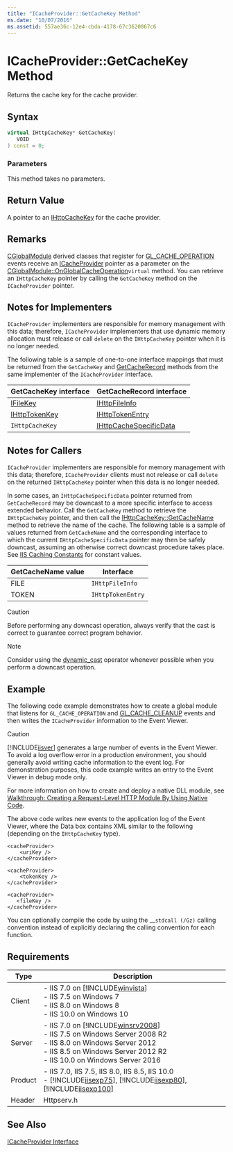 ```yaml
---
title: "ICacheProvider::GetCacheKey Method"
ms.date: "10/07/2016"
ms.assetid: 557ae36c-12e4-cbda-4178-67c3620067c6
---
```

# ICacheProvider::GetCacheKey Method
Returns the cache key for the cache provider.  
  
## Syntax  
  
```cpp  
virtual IHttpCacheKey* GetCacheKey(  
   VOID  
) const = 0;  
```  
  
### Parameters  
 This method takes no parameters.  
  
## Return Value  
 A pointer to an [IHttpCacheKey](../../web-development-reference\native-code-api-reference/ihttpcachekey-interface.md) for the cache provider.  
  
## Remarks  
 [CGlobalModule](../../web-development-reference\native-code-api-reference/cglobalmodule-class.md) derived classes that register for [GL_CACHE_OPERATION](../../web-development-reference\native-code-api-reference/request-processing-constants.md) events receive an [ICacheProvider](../../web-development-reference\native-code-api-reference/icacheprovider-interface.md) pointer as a parameter on the [CGlobalModule::OnGlobalCacheOperation](../../web-development-reference\native-code-api-reference/cglobalmodule-onglobalcacheoperation-method.md)`virtual` method. You can retrieve an `IHttpCacheKey` pointer by calling the `GetCacheKey` method on the `ICacheProvider` pointer.  
  
## Notes for Implementers  
 `ICacheProvider` implementers are responsible for memory management with this data; therefore, `ICacheProvider` implementers that use dynamic memory allocation must release or call `delete` on the `IHttpCacheKey` pointer when it is no longer needed.  
  
 The following table is a sample of one-to-one interface mappings that must be returned from the `GetCacheKey` and [GetCacheRecord](../../web-development-reference\native-code-api-reference/icacheprovider-getcacherecord-method.md) methods from the same implementer of the `ICacheProvider` interface.  
  
|GetCacheKey interface|GetCacheRecord interface|  
|---------------------------|------------------------------|  
|[IFileKey](../../web-development-reference\native-code-api-reference/ifilekey-interface.md)|[IHttpFileInfo](../../web-development-reference\native-code-api-reference/ihttpfileinfo-interface.md)|  
|[IHttpTokenKey](../../web-development-reference\native-code-api-reference/ihttptokenkey-interface.md)|[IHttpTokenEntry](../../web-development-reference\native-code-api-reference/ihttptokenentry-interface.md)|  
|`IHttpCacheKey`|[IHttpCacheSpecificData](../../web-development-reference\native-code-api-reference/ihttpcachespecificdata-interface.md)|  
  
## Notes for Callers  
 `ICacheProvider` implementers are responsible for memory management with this data; therefore, `ICacheProvider` clients must not release or call `delete` on the returned `IHttpCacheKey` pointer when this data is no longer needed.  
  
 In some cases, an `IHttpCacheSpecificData` pointer returned from `GetCacheRecord` may be downcast to a more specific interface to access extended behavior. Call the `GetCacheKey` method to retrieve the `IHttpCacheKey` pointer, and then call the [IHttpCacheKey::GetCacheName](../../web-development-reference\native-code-api-reference/ihttpcachekey-getcachename-method.md) method to retrieve the name of the cache. The following table is a sample of values returned from `GetCacheName` and the corresponding interface to which the current `IHttpCacheSpecificData` pointer may then be safely downcast, assuming an otherwise correct downcast procedure takes place. See [IIS Caching Constants](../../web-development-reference\native-code-api-reference/caching-constants.md) for constant values.  
  
|GetCacheName value|Interface|  
|------------------------|---------------|  
|FILE|`IHttpFileInfo`|  
|TOKEN|`IHttpTokenEntry`|  
  
> [!CAUTION]
>  Before performing any downcast operation, always verify that the cast is correct to guarantee correct program behavior.  
  
> [!NOTE]
>  Consider using the [dynamic_cast](https://go.microsoft.com/fwlink/?LinkId=57556) operator whenever possible when you perform a downcast operation.  
  
## Example  
 The following code example demonstrates how to create a global module that listens for `GL_CACHE_OPERATION` and [GL_CACHE_CLEANUP](../../web-development-reference\native-code-api-reference/request-processing-constants.md) events and then writes the `ICacheProvider` information to the Event Viewer.  
  
> [!CAUTION]
>  [!INCLUDE[iisver](../../wmi-provider/includes/iisver-md.md)] generates a large number of events in the Event Viewer. To avoid a log overflow error in a production environment, you should generally avoid writing cache information to the event log. For demonstration purposes, this code example writes an entry to the Event Viewer in debug mode only.  
  
<!-- TODO: review snippet reference  [!CODE [ICacheProvider#2](ICacheProvider#2)]  -->  
  
 For more information on how to create and deploy a native DLL module, see [Walkthrough: Creating a Request-Level HTTP Module By Using Native Code](../../web-development-reference\native-code-development-overview\walkthrough-creating-a-request-level-http-module-by-using-native-code.md).  
  
 The above code writes new events to the application log of the Event Viewer, where the Data box contains XML similar to the following (depending on the `IHttpCacheKey` type).  
  
```  
<cacheProvider>  
    <uriKey />  
</cacheProvider>  
```  
  
```  
<cacheProvider>  
    <tokenKey />  
</cacheProvider>  
```  
  
```  
<cacheProvider>  
   <fileKey />  
</cacheProvider>  
```  
  
 You can optionally compile the code by using the __`stdcall (/Gz)` calling convention instead of explicitly declaring the calling convention for each function.  
  
## Requirements  
  
|Type|Description|  
|----------|-----------------|  
|Client|-   IIS 7.0 on [!INCLUDE[winvista](../../wmi-provider/includes/winvista-md.md)]<br />-   IIS 7.5 on Windows 7<br />-   IIS 8.0 on Windows 8<br />-   IIS 10.0 on Windows 10|  
|Server|-   IIS 7.0 on [!INCLUDE[winsrv2008](../../wmi-provider/includes/winsrv2008-md.md)]<br />-   IIS 7.5 on Windows Server 2008 R2<br />-   IIS 8.0 on Windows Server 2012<br />-   IIS 8.5 on Windows Server 2012 R2<br />-   IIS 10.0 on Windows Server 2016|  
|Product|-   IIS 7.0, IIS 7.5, IIS 8.0, IIS 8.5, IIS 10.0<br />-   [!INCLUDE[iisexp75](../../web-development-reference/native-code-api-reference/includes/iisexp75-md.md)], [!INCLUDE[iisexp80](../../web-development-reference/native-code-api-reference/includes/iisexp80-md.md)], [!INCLUDE[iisexp100](../../web-development-reference/native-code-api-reference/includes/iisexp100-md.md)]|  
|Header|Httpserv.h|  
  
## See Also  
 [ICacheProvider Interface](../../web-development-reference\native-code-api-reference/icacheprovider-interface.md)